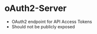 oAuth2-Server
==============
- OAuth2 endpoint for API Access Tokens
- Should not be publicly exposed

